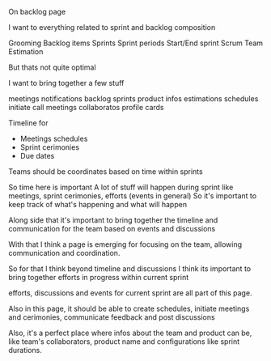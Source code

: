 On backlog page

I want to everything related to sprint and backlog composition

Grooming
Backlog items
Sprints
Sprint periods
Start/End sprint
Scrum Team
Estimation

But thats not quite optimal

I want to bring together a few stuff

meetings notifications
backlog
sprints
product infos
estimations
schedules
initiate call meetings
collaboratos profile cards

Timeline for

- Meetings schedules
- Sprint cerimonies
- Due dates

Teams should be coordinates based on time within sprints

So time here is important
A lot of stuff will happen during sprint
like meetings, sprint cerimonies, efforts (events in general)
So it's important to keep track of what's
happening and what will happen

Along side that it's important to bring together
the timeline and communication for the team based
on events and discussions

With that I think a page is emerging for focusing
on the team, allowing communication and coordination.

So for that I think beyond timeline and discussions
I think its important to bring together efforts
in progress within current sprint

efforts, discussions and events for current sprint
are all part of this page.

Also in this page, it should be able to create schedules,
initiate meetings and cerimonies, communicate feedback
and post discussions

Also, it's a perfect place where infos about the team and product can be, like
team's collaborators, product name and configurations like sprint durations.
